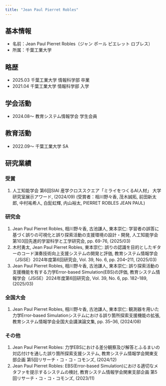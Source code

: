 ```yaml
---
title: "Jean Paul Pierret Robles"
---
```


## 基本情報
- 名前：Jean Paul Pierret Robles（ジャン ポール ピエレット ロブレス）
- 所属：千葉工業大学


## 略歴<!-- personal record -->
- 2025.03 千葉工業大学 情報科学部 卒業
- 2021.04 千葉工業大学 情報科学部 入学


## 学会活動
- 2024.08〜 教育システム情報学会 学生会員


## 教育活動
- 2022.09〜 千葉工業大学 SA


## 研究業績

### 受賞<!-- awards --> 
1. 人工知能学会 第6回SIAI 産学クロススクエア「ミライをつくるAI人材」 大学研究室展示アワード, (2024/09) (受賞者：相川野々香, 茂木誠拓, 前田新太郎, 中村祐希人, 白髭虹輝, 内山裕太, PIERRET ROBLES JEAN PAUL)

<!--### 査読付学術論文<!-- Journal papers -->

<!--### 国際会議<!-- International Conference -->

### 研究会
1. Jean Paul Pierret Robles, 相川野々香, 古池謙人, 東本崇仁: 学習者の誤答に基づく誤りの可視化と誤り探索活動の支援環境の設計・開発, 人工知能学会第103回先進的学習科学と工学研究会, pp. 69-76, (2025/03)
2. 木村勇太, Jean Paul Pierret Robles, 東本崇仁: 誤りの認識を目的としたギターのコード演奏技術向上支援システムの開発と評価, 教育システム情報学会（JSiSE）2024年度第6回研究会, Vol. 39, No. 6, pp. 204–211, (2025/03)
3. Jean Paul Pierret Robles, 相川野々香, 古池謙人, 東本崇仁: 誤り探索活動の支援機能を有する力学Error-based Simulation(EBS)の評価, 教育システム情報学会（JSiSE）2024年度第6回研究会, Vol. 39, No. 6, pp. 182–189, (2025/03)

### 全国大会
1. Jean Paul Pierret Robles, 相川野々香, 古池謙人, 東本崇仁: 観測器を用いた力学Error-based Simulationシステムにおける誤り箇所探索支援機能の拡張, 教育システム情報学会全国大会講演論文集, pp. 35–36, (2024/08)

### その他<!-- others -->
1. Jean Paul Pierret Robles: 力学EBSにおける差分観察及び解答とふるまいの対応付けを通した誤り箇所探索支援システム, 教育システム情報学会関東支部企画 第5回リサーチ・コ・コ・コモンズ, (2024/12)
2. Jean Paul Pierret Robles: EBS(Error-based Simulation)における適切なメタファを提示するシステムの検討, 教育システム情報学会関東支部企画 第5回リサーチ・コ・コ・コモンズ, (2023/11)

<!--## 実践利用-->

<!-- 
## 資格
- 2023.08 CG-ARTS検定　CGエンジニア検定ベーシック取得
- 2021.09 普通自動車運転免許
-->
